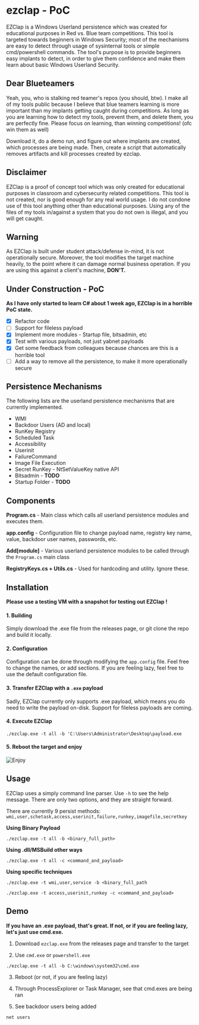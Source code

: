 # ezclap - PoC

EZClap is a Windows Userland persistence which was created for educational purposes in Red vs. Blue team competitions. This tool is targeted towards beginners in Windows Security; most of the mechanisms are easy to detect through usage of sysinternal tools or simple cmd/powershell commands. The tool's purpose is to provide beginners easy implants to detect, in order to give them confidence and make them learn about basic Windows Userland Security.

## Dear Blueteamers

Yeah, you, who is stalking red teamer's repos (you should, btw). I make all of my tools public because I believe that blue teamers learning is more important than my implants getting caught during competitions. As long as you are learning how to detect my tools, prevent them, and delete them, you are perfectly fine. Please focus on learning, than winning competitions! (ofc win them as well) 


Download it, do a demo run, and figure out where implants are created, which processes are being made. Then, create a script that automatically removes artifacts and kill processes created by ezclap. 

## Disclaimer
EZClap is a proof of concept tool which was only created for educational purposes in classroom and cybersecurity related competitions. This tool is not created, nor is good enough for any real world usage. I do not condone use of this tool anything other than educational purposes. Using any of the files of my tools in/against a system that you do not own is illegal, and you will get caught.

## Warning
As EZClap is built under student attack/defense in-mind, it is not operationally secure. Moreover, the tool modifies the target machine heavily, to the point where it can damage normal business operation. If you are using this against a client's machine, **DON'T.** 

## Under Construction - PoC 
**As I have only started to learn C# about 1 week ago, EZClap is in a horrible PoC state.** 

- [x] Refactor code 
- [ ] Support for fileless payload 
- [x] Implement more modules - Startup file, bitsadmin, etc 
- [x] Test with various payloads, not just yabnet payloads 
- [x] Get some feedback from colleagues because chances are this is a horrible tool 
- [ ] Add a way to remove all the persistence, to make it more operationally secure

## Persistence Mechanisms
The following lists are the userland persistence mechanisms that are currently implemented. 

* WMI
* Backdoor Users (AD and local)
* RunKey Registry 
* Scheduled Task
* Accessibility
* Userinit
* FailureCommand
* Image File Execution 
* Secret RunKey - NtSetValueKey native API
* Bitsadmin - **TODO**
* Startup Folder - **TODO** 

## Components 
**Program.cs** - Main class which calls all userland persistence modules and executes them.

**app.config** - Configuration file to change payload name, registry key name, value, backdoor user names, passwords, etc. 

**Add[module]** - Various userland persistence modules to be called through the `Program.cs` main class 

**RegistryKeys.cs + Utils.cs** - Used for hardcoding and utility. Ignore these. 

## Installation 

**Please use a testing VM with a snapshot for testing out EZClap !** 

#### 1. Building 
Simply download the .exe file from the releases page, or git clone the repo and build it locally.

#### 2. Configuration  
Configuration can be done through modifying the `app.config` file. Feel free to change the names, or add sections. If you are feeling lazy, feel free to use the default configuration file.

#### 3. Transfer EZClap with a `.exe` payload 
Sadly, EZClap currently only supports .exe payload, which means you do need to write the payload on-disk. Support for fileless payloads are coming. 

#### 4. Execute EZClap 
`./ezclap.exe -t all -b 'C:\Users\Administrator\Desktop\payload.exe` 

#### 5. Reboot the target and enjoy
![Enjoy](https://i.imgur.com/yzLlzYR.png)

## Usage 
EZClap uses a simply command line parser. Use `-h` to see the help message. There are only two options, and they are straight forward.

There are currently 9 persist methods: `wmi,user,schetask,access,userinit,failure,runkey,imagefile,secretkey`

**Using Binary Payload**

`./ezclap.exe -t all -b <binary_full_path>`

**Using .dll/MSBuild other ways**

`./ezclap.exe -t all -c <command_and_payload>` 

**Using specific techniques** 

`./ezclap.exe -t wmi,user,service -b <binary_full_path` 

`./ezclap.exe -t access,userinit,runkey -c <command_and_payload>`

## Demo 

**If you have an .exe payload, that's great. If not, or if you are feeling lazy, let's just use cmd.exe.**

1. Download `ezclap.exe` from the releases page and transfer to the target

2. Use `cmd.exe` or `powershell.exe` 

`./ezclap.exe -t all -b C:\windows\system32\cmd.exe`

3. Reboot (or not, if you are feeling lazy) 

4. Through ProcessExplorer or Task Manager, see that cmd.exes are being ran 

5. See backdoor users being added 

`net users` 




